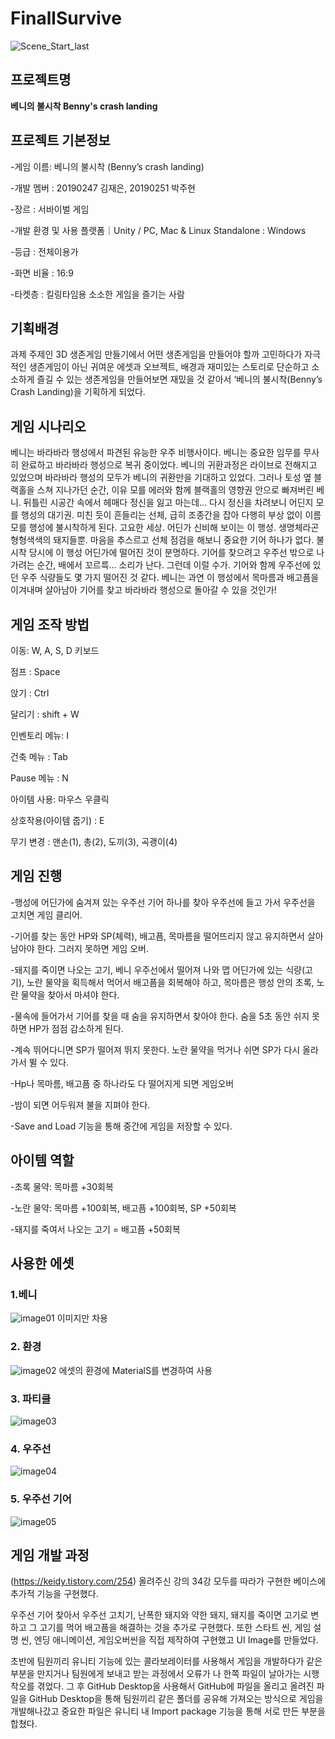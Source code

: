 # FinallSurvive
![Scene_Start_last](https://user-images.githubusercontent.com/84574269/121793709-e65eab00-cc3c-11eb-91d7-6b05f17f555a.png)


## 프로젝트명
**베니의 불시착 Benny's crash landing**

## 프로젝트 기본정보
-게임 이름: 베니의 불시착 (Benny’s crash landing)



-개발 멤버 : 20190247 김재은, 20190251 박주현 



-장르 : 서바이벌 게임 



-개발 환경 및 사용 플랫폼｜Unity / PC, Mac & Linux Standalone : Windows



-등급 : 전체이용가



-화면 비율 : 16:9



-타켓층 : 킬링타임용 소소한 게임을 즐기는 사람



## 기획배경
과제 주제인 3D 생존게임 만들기에서 어떤 생존게임을 만들어야 할까 고민하다가 자극적인 생존게임이 아닌 귀여운 에셋과 오브젝트, 배경과 재미있는 스토리로 단순하고 소소하게 즐길 수 있는 생존게임을 만들어보면 재밌을 것 같아서 ‘베니의 불시착(Benny’s Crash Landing)을 기획하게 되었다. 


## 게임 시나리오
베니는 바라바라 행성에서 파견된 유능한 우주 비행사이다. 베니는 중요한 임무를 무사히 완료하고 바라바라 행성으로 복귀 중이었다. 베니의 귀환과정은 라이브로 전해지고 있었으며 바라바라 행성의 모두가 베니의 귀환만을 기대하고 있었다. 그러나 토성 옆 블랙홀을 스쳐 지나가던 순간, 이유 모를 에러와 함께 블랙홀의 영향권 안으로 빠져버린 베니. 뒤틀린 시공간 속에서 헤매다 정신을 잃고 마는데... 다시 정신을 차려보니 어딘지 모를 행성의 대기권. 미친 듯이 흔들리는 선체, 급히 조종간을 잡아 다행히 부상 없이 이름 모를 행성에 불시착하게 된다. 고요한 세상. 어딘가 신비해 보이는 이 행성. 생명체라곤 형형색색의 돼지들뿐. 마음을 추스르고 선체 점검을 해보니 중요한 기어 하나가 없다. 불시착 당시에 이 행성 어딘가에 떨어진 것이 분명하다. 기어를 찾으려고 우주선 밖으로 나가려는 순간, 배에서 꼬르륵... 소리가 난다. 그런데 이럴 수가. 기어와 함께 우주선에 있던 우주 식량들도 몇 가지 떨어진 것 같다. 베니는 과연 이 행성에서 목마름과 배고픔을 이겨내며 살아남아 기어를 찾고 바라바라 행성으로 돌아갈 수 있을 것인가!

## 게임 조작 방법
이동: W, A, S, D 키보드



점프 : Space 



앉기 : Ctrl 



달리기 : shift + W



인벤토리 메뉴: I 



건축 메뉴 : Tab  



Pause 메뉴 : N



아이템 사용: 마우스 우클릭 



상호작용(아이템 줍기) : E



무기 변경 : 맨손(1), 총(2), 도끼(3), 곡괭이(4)


## 게임 진행
-행성에 어딘가에 숨겨져 있는 우주선 기어 하나를 찾아 우주선에 들고 가서 우주선을 고치면 게임 클리어.





-기어를 찾는 동안 HP와 SP(체력), 배고픔, 목마름을 떨어뜨리지 않고 유지하면서 살아남아야 한다. 그러지 못하면 게임 오버.



-돼지를 죽이면 나오는 고기, 베니 우주선에서 떨어져 나와 맵 어딘가에 있는 식량(고기), 노란 물약을 획득해서 먹어서 배고픔을 회복해야 하고, 목마름은 행성 안의 초록, 노란 물약을 찾아서 마셔야 한다. 



-물속에 들어가서 기어를 찾을 때 숨을 유지하면서 찾아야 한다. 숨을 5초 동안 쉬지 못하면 HP가 점점 감소하게 된다.



-계속 뛰어다니면 SP가 떨어져 뛰지 못한다. 노란 물약을 먹거나 쉬면 SP가 다시 올라가서 뛸 수 있다.



-Hp나 목마름, 배고픔 중 하나라도 다 떨어지게 되면 게임오버



-밤이 되면 어두워져 불을 지펴야 한다. 



-Save and Load 기능을 통해 중간에 게임을 저장할 수 있다. 

## 아이템 역할
-초록 물약: 목마름 +30회복



-노란 물약: 목마름 +100회복, 배고픔 +100회복, SP +50회복



-돼지를 죽여서 나오는 고기 = 배고픔 +50회복

## 사용한 에셋
### 1.베니



![image01](https://user-images.githubusercontent.com/84654329/121799711-8c73da80-cc68-11eb-8cfa-6074a9be8e1c.png)
이미지만 차용



### 2. 환경
![image02](https://user-images.githubusercontent.com/84654329/121799746-c218c380-cc68-11eb-9a9a-fc1026d7328c.png)
에셋의 환경에 MaterialS를 변경하여 사용



### 3. 파티클
![image03](https://user-images.githubusercontent.com/84654329/121799783-f9877000-cc68-11eb-8c77-3128e952d124.png)




### 4. 우주선
![image04](https://user-images.githubusercontent.com/84654329/121799788-fee4ba80-cc68-11eb-81b7-12dc114aca58.png)




### 5. 우주선 기어
![image05](https://user-images.githubusercontent.com/84654329/121799789-00ae7e00-cc69-11eb-86f1-0b8e9645ead3.png)





## 게임 개발 과정
(https://keidy.tistory.com/254) 올려주신 강의 34강 모두를 따라가 구현한 베이스에 추가적 기능을 구현했다. 


우주선 기어 찾아서 우주선 고치기, 난폭한 돼지와 약한 돼지, 돼지를 죽이면 고기로 변하고 그 고기를 먹어 배고픔을 해결하는 것을 추가로 구현했다. 또한 스타트 씬, 게임 설명 씬, 엔딩 애니메이션, 게임오버씬을 직접 제작하여 구현했고 UI Image를 만들었다. 




초반에 팀원끼리 유니티 기능에 있는 콜라보레이터를 사용해서 게임을 개발하다가 같은 부분을 만지거나 팀원에게 보내고 받는 과정에서 오류가 나 한쪽 파일이 날아가는 시행 착오를 겪었다. 그 후 GitHub Desktop을 사용해서 GitHub에 파일을 올리고 올려진 파일을 GitHub Desktop을 통해 팀원끼리 같은 폴더를 공유해 가져오는 방식으로 게임을 개발해나갔고 중요한 파일은 유니티 내 Import package 기능을 통해 서로 만든 부분을 합쳤다. 





